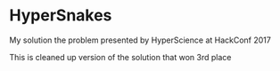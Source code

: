 # HyperSnakes
My solution the problem presented by HyperScience at HackConf 2017

This is cleaned up version of the solution that won 3rd place

